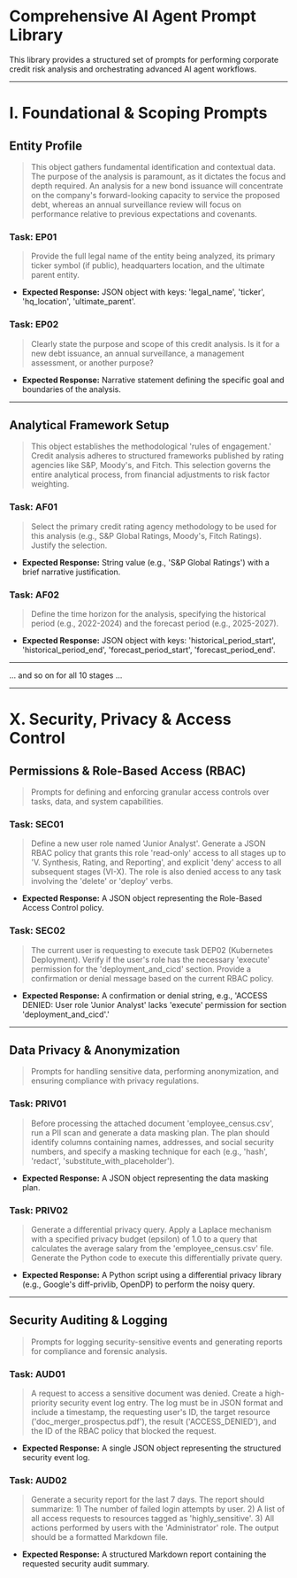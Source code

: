 # Comprehensive AI Agent Prompt Library

This library provides a structured set of prompts for performing corporate credit risk analysis and orchestrating advanced AI agent workflows.

---

# I. Foundational & Scoping Prompts

## Entity Profile
> This object gathers fundamental identification and contextual data. The purpose of the analysis is paramount, as it dictates the focus and depth required. An analysis for a new bond issuance will concentrate on the company's forward-looking capacity to service the proposed debt, whereas an annual surveillance review will focus on performance relative to previous expectations and covenants.

### Task: EP01
> Provide the full legal name of the entity being analyzed, its primary ticker symbol (if public), headquarters location, and the ultimate parent entity.
- **Expected Response:** JSON object with keys: 'legal_name', 'ticker', 'hq_location', 'ultimate_parent'.

### Task: EP02
> Clearly state the purpose and scope of this credit analysis. Is it for a new debt issuance, an annual surveillance, a management assessment, or another purpose?
- **Expected Response:** Narrative statement defining the specific goal and boundaries of the analysis.

---

## Analytical Framework Setup
> This object establishes the methodological 'rules of engagement.' Credit analysis adheres to structured frameworks published by rating agencies like S&P, Moody's, and Fitch. This selection governs the entire analytical process, from financial adjustments to risk factor weighting.

### Task: AF01
> Select the primary credit rating agency methodology to be used for this analysis (e.g., S&P Global Ratings, Moody's, Fitch Ratings). Justify the selection.
- **Expected Response:** String value (e.g., 'S&P Global Ratings') with a brief narrative justification.

### Task: AF02
> Define the time horizon for the analysis, specifying the historical period (e.g., 2022-2024) and the forecast period (e.g., 2025-2027).
- **Expected Response:** JSON object with keys: 'historical_period_start', 'historical_period_end', 'forecast_period_start', 'forecast_period_end'.

---
... and so on for all 10 stages ...

---

# X. Security, Privacy & Access Control

## Permissions & Role-Based Access (RBAC)
> Prompts for defining and enforcing granular access controls over tasks, data, and system capabilities.

### Task: SEC01
> Define a new user role named 'Junior Analyst'. Generate a JSON RBAC policy that grants this role 'read-only' access to all stages up to 'V. Synthesis, Rating, and Reporting', and explicit 'deny' access to all subsequent stages (VI-X). The role is also denied access to any task involving the 'delete' or 'deploy' verbs.
- **Expected Response:** A JSON object representing the Role-Based Access Control policy.

### Task: SEC02
> The current user is requesting to execute task DEP02 (Kubernetes Deployment). Verify if the user's role has the necessary 'execute' permission for the 'deployment_and_cicd' section. Provide a confirmation or denial message based on the current RBAC policy.
- **Expected Response:** A confirmation or denial string, e.g., 'ACCESS DENIED: User role 'Junior Analyst' lacks 'execute' permission for section 'deployment_and_cicd'.'

---

## Data Privacy & Anonymization
> Prompts for handling sensitive data, performing anonymization, and ensuring compliance with privacy regulations.

### Task: PRIV01
> Before processing the attached document 'employee_census.csv', run a PII scan and generate a data masking plan. The plan should identify columns containing names, addresses, and social security numbers, and specify a masking technique for each (e.g., 'hash', 'redact', 'substitute_with_placeholder').
- **Expected Response:** A JSON object representing the data masking plan.

### Task: PRIV02
> Generate a differential privacy query. Apply a Laplace mechanism with a specified privacy budget (epsilon) of 1.0 to a query that calculates the average salary from the 'employee_census.csv' file. Generate the Python code to execute this differentially private query.
- **Expected Response:** A Python script using a differential privacy library (e.g., Google's diff-privlib, OpenDP) to perform the noisy query.

---

## Security Auditing & Logging
> Prompts for logging security-sensitive events and generating reports for compliance and forensic analysis.

### Task: AUD01
> A request to access a sensitive document was denied. Create a high-priority security event log entry. The log must be in JSON format and include a timestamp, the requesting user's ID, the target resource ('doc_merger_prospectus.pdf'), the result ('ACCESS_DENIED'), and the ID of the RBAC policy that blocked the request.
- **Expected Response:** A single JSON object representing the structured security event log.

### Task: AUD02
> Generate a security report for the last 7 days. The report should summarize: 1) The number of failed login attempts by user. 2) A list of all access requests to resources tagged as 'highly_sensitive'. 3) All actions performed by users with the 'Administrator' role. The output should be a formatted Markdown file.
- **Expected Response:** A structured Markdown report containing the requested security audit summary.
